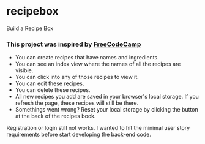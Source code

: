# recipebox
Build a Recipe Box

<h3>This project was inspired by <a href="https://www.freecodecamp.org/learn/coding-interview-prep/take-home-projects/build-a-recipe-box" target="_blank">FreeCodeCamp</a></h3>

<ul>
  <li>You can create recipes that have names and ingredients.</li>
  <li>You can see an index view where the names of all the recipes are visible.</li>
  <li>You can click into any of those recipes to view it.</li>
  <li>You can edit these recipes.</li>
  <li>You can delete these recipes.</li>
  <li>All new recipes you add are saved in your browser's local storage. If you refresh the page, these recipes will still be there.</li>
  <li>Somethings went wrong? Reset your local storage by clicking the button at the back of the recipes book.</li>
</ul>

Registration or login still not works. I wanted to hit the minimal user story requirements before start developing the back-end code.
